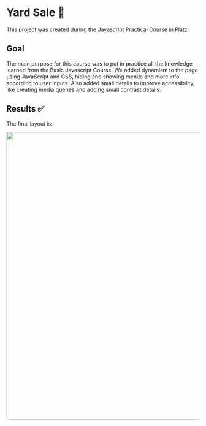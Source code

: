 # Yard Sale 🛒

This project was created during the Javascript Practical Course in Platzi

## Goal

The main purpose for this course was to put in practice all the knowledge learned from the Basic Javascript Course.
We added dynamism to the page using JavaScript and CSS, hiding and showing menus and more info according to user inputs.
 Also added small details to improve accessibility, like creating media queries and adding small contrast details.

##  Results  ✅

The final layout is: 

<img src="https://i.postimg.cc/VL4FD5hF/Final-Project-Layout.png" width="750">


